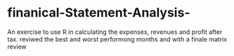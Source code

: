 # finanical-Statement-Analysis-
An exercise to use R in calculating the expenses, revenues and profit after tax. 
reviwed the best and worst performong months and with a finale matrix review 
